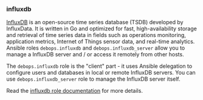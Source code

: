### influxdb

[InfluxDB](https://en.wikipedia.org/wiki/InfluxDB) is an open-source
time series database (TSDB) developed by InfluxData. It is written in Go
and optimized for fast, high-availability storage and retrieval of time
series data in fields such as operations monitoring, application
metrics, Internet of Things sensor data, and real-time analytics.
Ansible roles `debops.influxdb` and `debops.influxdb_server` allow you
to manage a InfluxDB server and / or access it remotely from other
hosts.

The `debops.influxdb` role is the "client" part - it uses Ansible
delegation to configure users and databases in local or remote InfluxDB
servers. You can use `debops.influxdb_server` role to manage the
InfluxDB server itself.

Read the [influxdb role documentation](https://docs.debops.org/en/stable-3.0/ansible/roles/influxdb/) for more details.
